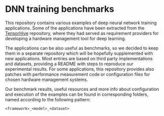# DNN training benchmarks
This repository contains various examples of deep neural network training applications.
Some of the applications have been extracted from the 
[TensorHive](https://github.com/roscisz/TensorHive/) repository, where they had served as
requirement providers for developing a hardware management tool for deep learning.
 
The applications can be also useful as benchmarks, so we decided to keep them in a
separate repository which will be hopefully supplemented with new applications.
Most entries are based on third party implementations and datasets, providing a
README with steps to reproduce our experimental results. For some applications, this
repository provides also patches with performance measurement code or configuration
files for chosen hardware management systems.

Our benchmark results, useful resources and more info about configuration and execution
of the examples can be found in corresponding folders, named according to the following
pattern:
```
<framework>_<model>_<dataset>
```
